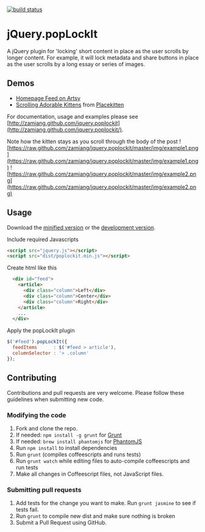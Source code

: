 [![build status](https://api.travis-ci.org/zamiang/jquery.poplockit.png)](http://travis-ci.org/zamiang/jquery.poplockit)

# jQuery.popLockIt

A jQuery plugin for 'locking' short content in place as the user
scrolls by longer content. For example, it will lock metadata and
share buttons in place as the user scrolls by a long essay or series
of images.

## Demos

* [Homepage Feed on Artsy](http://artsy.net)
* [Scrolling Adorable Kittens](http://htmlpreview.github.com/?https://github.com/zamiang/jquery.poplockit/blob/master/example/index.html) from [Placekitten](http://placekitten.com/)

For documentation, usage and examples please see [http://zamiang.github.com/jquery.poplockit](http://zamiang.github.com/jquery.poplockit/).

Note how the kitten stays as you scroll through the body of the post
![https://raw.github.com/zamiang/jquery.poplockit/master/img/example1.png](https://raw.github.com/zamiang/jquery.poplockit/master/img/example1.png)
![https://raw.github.com/zamiang/jquery.poplockit/master/img/example2.png](https://raw.github.com/zamiang/jquery.poplockit/master/img/example2.png)


## Usage

Download the [minified version](https://raw.github.com/zamiang/jquery.poplockit/master/dist/poplockit.min.js) or the [development version](https://raw.github.com/zamiang/jquery.poplockit/master/dist/poplockit.js).

Include required Javascripts

```html
<script src="jquery.js"></script>
<script src="dist/poplockit.min.js"></script>
```

Create html like this

```html
  <div id="feed">
    <article>
      <div class="column">Left</div>
      <div class="column">Center</div>
      <div class="column">Right</div>
    </article>
    ...
  </div>
```

Apply the popLockIt plugin

```javascript
$('#feed').popLockIt({
  feedItems      : $('#feed > article'),
  columnSelector : '> .column'
});
```

## Contributing

Contributions and pull requests are very welcome. Please follow these guidelines when submitting new code.

### Modifying the code

1. Fork and clone the repo.
2. If needed: `npm install -g grunt` for [Grunt](https://github.com/gruntjs/grunt)
3. If needed: `brew install phantomjs` for [PhantomJS](http://phantomjs.org/download.html)
4. Run `npm install` to install dependencies
5. Run `grunt` (compiles coffeescripts and runs tests)
6. Run `grunt watch` while editing files to auto-compile coffeescripts and run tests
7. Make all changes in Coffeescript files, not JavaScript files.

### Submitting pull requests

1. Add tests for the change you want to make. Run `grunt jasmine` to see if tests fail.
2. Run `grunt` to compile new dist and make sure nothing is broken
3. Submit a Pull Request using GitHub.
